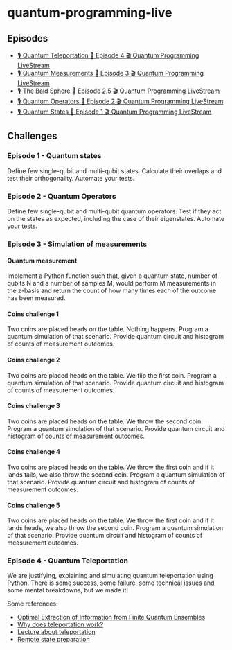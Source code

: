 # quantum-programming-live

## Episodes

* [🎙️ Quantum Teleportation 🔴 Episode 4 🎬 Quantum Programming LiveStream](https://youtu.be/4m1TG1qfzWw)
* [🎙️ Quantum Measurements 🔴 Episode 3 🎬 Quantum Programming LiveStream](https://youtu.be/O6ZZfGgGu7g)
* [🎙️ The Bald Sphere 🔴 Episode 2.5 🎬 Quantum Programming LiveStream](https://youtu.be/gKWkENTb_P0)
* [🎙️ Quantum Operators 🔴 Episode 2 🎬 Quantum Programming LiveStream](https://youtu.be/y002ZDLagaQ)
* [🎙️ Quantum States 🔴 Episode 1 🎬 Quantum Programming LiveStream](https://youtu.be/F7vxR64R3Tw)

## Challenges

### Episode 1 - Quantum states

Define few single-qubit and multi-qubit states. Calculate their overlaps and test their orthogonality. Automate your tests.

### Episode 2 - Quantum Operators

Define few single-qubit and multi-qubit quantum operators. Test if they act on the states as expected, including the case of their eigenstates. Automate your tests.

### Episode 3 - Simulation of measurements

#### Quantum measurement

Implement a Python function such that, given a quantum state, number of qubits N and a number of samples M, would perform M measurements in the z-basis and return the count of how many times each of the outcome has been measured.

#### Coins challenge 1

Two coins are placed heads on the table. Nothing happens. Program a quantum simulation of that scenario. Provide quantum circuit and histogram of counts of measurement outcomes.

#### Coins challenge 2

Two coins are placed heads on the table. We flip the first coin. Program a quantum simulation of that scenario. Provide quantum circuit and histogram of counts of measurement outcomes.

#### Coins challenge 3

Two coins are placed heads on the table. We throw the second coin. Program a quantum simulation of that scenario. Provide quantum circuit and histogram of counts of measurement outcomes.

#### Coins challenge 4

Two coins are placed heads on the table. We throw the first coin and if it lands tails, we also throw the second coin. Program a quantum simulation of that scenario. Provide quantum circuit and histogram of counts of measurement outcomes.

#### Coins challenge 5

Two coins are placed heads on the table. We throw the first coin and if it lands heads, we also throw the second coin. Program a quantum simulation of that scenario. Provide quantum circuit and histogram of counts of measurement outcomes.

### Episode 4 - Quantum Teleportation

We are justifying, explaining and simulating quantum teleportation using Python. There is some success, some failure, some technical issues and some mental breakdowns, but we made it!

Some references:

* [Optimal Extraction of Information from Finite Quantum Ensembles](https://journals.aps.org/prl/pdf/10.1103/PhysRevLett.74.1259)
* [Why does teleportation work?](https://youtu.be/Vo4Nnvu6grg)
* [Lecture about teleportation](https://www.youtube.com/watch?v=7ERL7CadrP4)
* [Remote state preparation](https://www.youtube.com/watch?v=WMe8gB1mCno)
